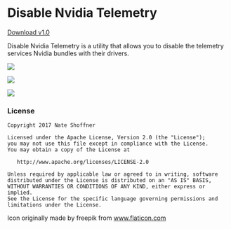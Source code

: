 Disable Nvidia Telemetry
====================

[Download v1.0](https://github.com/NateShoffner/Disable-Nvidia-Telemetry/releases/download/1.0/Disable.Nvidia.Telemetry.v1.0.zip)

Disable Nvidia Telemetry is a utility that allows you to disable the telemetry services Nvidia bundles with their drivers.

![](http://i.imgur.com/rcENnVO.png)

![](http://i.imgur.com/8g5hdDN.png)

![](http://i.imgur.com/KdaUih8.png)

 ### License ###

    Copyright 2017 Nate Shoffner

    Licensed under the Apache License, Version 2.0 (the "License");
    you may not use this file except in compliance with the License.
    You may obtain a copy of the License at

       http://www.apache.org/licenses/LICENSE-2.0

    Unless required by applicable law or agreed to in writing, software
    distributed under the License is distributed on an "AS IS" BASIS,
    WITHOUT WARRANTIES OR CONDITIONS OF ANY KIND, either express or implied.
    See the License for the specific language governing permissions and
    limitations under the License.

Icon originally made by freepik from www.flaticon.com